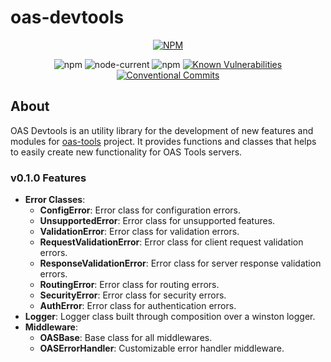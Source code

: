 # oas-devtools

<div align="center">

[![NPM](https://nodei.co/npm/oas-devtools.png?compact=true)](https://nodei.co/npm/oas-devtools/)

![npm](https://img.shields.io/npm/v/oas-devtools)
![node-current](https://img.shields.io/node/v/oas-devtools)
![npm](https://img.shields.io/npm/dw/oas-devtools)
[![Known Vulnerabilities](https://snyk.io/test/github/oas-tools/oas-devtools/main/badge.svg)](https://snyk.io/test/github/oas-tools/oas-devtools)
[![Conventional Commits](https://img.shields.io/badge/Conventional%20Commits-1.0.0-green.svg)](https://conventionalcommits.org)
</div>

## About
OAS Devtools is an utility library for the development of new features and modules for [oas-tools](https://github.com/oas-tools/oas-tools) project. It provides functions and classes that helps to easily create new functionality for OAS Tools servers.

### v0.1.0 Features
- **Error Classes**:
    - **ConfigError**: Error class for configuration errors.
    - **UnsupportedError**: Error class for unsupported features.
    - **ValidationError**: Error class for validation errors.
    - **RequestValidationError**: Error class for client request validation errors.
    - **ResponseValidationError**: Error class for server response validation errors.
    - **RoutingError**: Error class for routing errors.
    - **SecurityError**: Error class for security errors.
    - **AuthError**: Error class for authentication errors.
- **Logger**: Logger class built through composition over a winston logger.
- **Middleware**:
    - **OASBase**: Base class for all middlewares.
    - **OASErrorHandler**: Customizable error handler middleware.